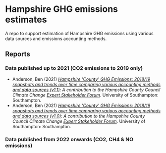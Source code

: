# Hampshire GHG emissions estimates

A repo to support estimation of Hampshire GHG emissions using various data sources and emissions accounting methods.

## Reports

### Data published up to 2021 (CO2 emissions to 2019 only)

   * Anderson, Ben (2021) _[Hampshire 'County' GHG Emissions: 2018/19 snapshots and trends over time comparing various accounting methods and data sources (v1.1)](Hampshire_County_GHG_Emissions_v1.1.html): A contribution to the Hampshire County Council Climate Change [Expert Stakeholder Forum](https://www.hants.gov.uk/landplanningandenvironment/environment/climatechange/whoweworkwith/climatechangeforumevent)_. University of Southampton: Southampton.
   * Anderson, Ben (2021) _[Hampshire 'County' GHG Emissions: 2018/19 snapshots and trends over time comparing various accounting methods and data sources (v1.0)](Hampshire_County_GHG_Emissions_v1.0.html): A contribution to the Hampshire County Council Climate Change [Expert Stakeholder Forum](https://www.hants.gov.uk/landplanningandenvironment/environment/climatechange/whoweworkwith/climatechangeforumevent)_. University of Southampton: Southampton.

### Data published from 2022 onwards (CO2, CH4 & NO emissions)


